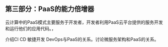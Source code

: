 ## **第三部分：PaaS的能力倍增器**

云计算中的PaaS模式主要服务于开发者，开发者利用PaaS云平台提供的服务开发和运行他们的应用代码。，

介绍CI CD 敏捷开发 DevOps与PaaS的关系。讨论微服务架构和PaaS的关系。

